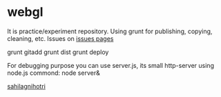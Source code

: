 # webgl

It is practice/experiment repository.
Using grunt for publishing, copying, cleaning, etc.
Issues on [issues pages](https://github.com/sahilagnihotri/webgl/issues)

grunt gitadd
grunt dist
grunt deploy


For debugging purpose you can use server.js, its small http-server using node.js
commond: node server&

[sahilagnihotri](http://sahilagnihotri.github.io/)
